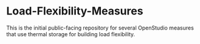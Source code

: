 # Load-Flexibility-Measures

This is the initial public-facing repository for several OpenStudio measures that use thermal storage for building load flexibility.
